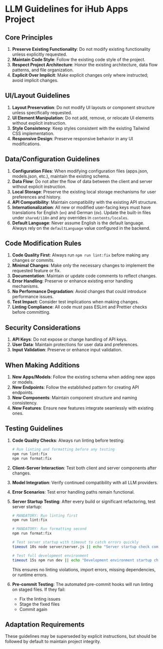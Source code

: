 # LLM Guidelines for iHub Apps Project

## Core Principles

1. **Preserve Existing Functionality**: Do not modify existing functionality unless explicitly requested.
2. **Maintain Code Style**: Follow the existing code style of the project.
3. **Respect Project Architecture**: Honor the existing architecture, data flow patterns, and file organization.
4. **Explicit Over Implicit**: Make explicit changes only where instructed; avoid implicit changes.

## UI/Layout Guidelines

1. **Layout Preservation**: Do not modify UI layouts or component structure unless specifically requested.
2. **UI Element Manipulation**: Do not add, remove, or relocate UI elements without explicit instruction.
3. **Style Consistency**: Keep styles consistent with the existing Tailwind CSS implementation.
4. **Responsive Design**: Preserve responsive behavior in any UI modifications.

## Data/Configuration Guidelines

1. **Configuration Files**: When modifying configuration files (apps.json, models.json, etc.), maintain the existing schema.
2. **Data Flow**: Do not alter the flow of data between the client and server without explicit instruction.
3. **Local Storage**: Preserve the existing local storage mechanisms for user preferences and history.
4. **API Compatibility**: Maintain compatibility with the existing API structure.
5. **Internationalization**: All new or modified user-facing keys must have translations for English (`en`) and German (`de`). Update the built-in files under `shared/i18n` and any overrides in `contents/locales`.
6. **Default Language**: Never assume English is the default language. Always rely on the `defaultLanguage` value configured in the backend.

## Code Modification Rules

1. **Code Quality First**: Always run `npm run lint:fix` before making any changes or commits.
2. **Minimal Changes**: Make only the necessary changes to implement the requested feature or fix.
3. **Documentation**: Maintain or update code comments to reflect changes.
4. **Error Handling**: Preserve or enhance existing error handling mechanisms.
5. **No Performance Degradation**: Avoid changes that could introduce performance issues.
6. **Test Impact**: Consider test implications when making changes.
7. **Linting Compliance**: All code must pass ESLint and Prettier checks before committing.

## Security Considerations

1. **API Keys**: Do not expose or change handling of API keys.
2. **User Data**: Maintain protections for user data and preferences.
3. **Input Validation**: Preserve or enhance input validation.

## When Making Additions

1. **New Apps/Models**: Follow the existing schema when adding new apps or models.
2. **New Endpoints**: Follow the established pattern for creating API endpoints.
3. **New Components**: Maintain component structure and naming consistency.
4. **New Features**: Ensure new features integrate seamlessly with existing ones.

## Testing Guidelines

1. **Code Quality Checks**: Always run linting before testing:

   ```bash
   # Run linting and formatting before any testing
   npm run lint:fix
   npm run format:fix
   ```

2. **Client-Server Interaction**: Test both client and server components after changes.
3. **Model Integration**: Verify continued compatibility with all LLM providers.
4. **Error Scenarios**: Test error handling paths remain functional.
5. **Server Startup Testing**: After every build or significant refactoring, test server startup:

   ```bash
   # MANDATORY: Run linting first
   npm run lint:fix

   # MANDATORY: Run formatting second
   npm run format:fix

   # Test server startup with timeout to catch errors quickly
   timeout 10s node server/server.js || echo "Server startup check completed"

   # Test full development environment
   timeout 15s npm run dev || echo "Development environment startup check completed"
   ```

   This ensures no linting violations, import errors, missing dependencies, or runtime errors.

6. **Pre-commit Testing**: The automated pre-commit hooks will run linting on staged files. If they fail:
   - Fix the linting issues
   - Stage the fixed files
   - Commit again

## Adaptation Requirements

These guidelines may be superseded by explicit instructions, but should be followed by default to maintain project integrity.
